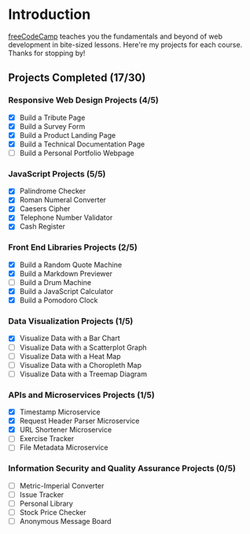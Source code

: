 # Introduction
[freeCodeCamp](https://learn.freecodecamp.org/) teaches you the fundamentals and beyond of web development in bite-sized lessons. Here're my projects for each course. Thanks for stopping by!

## Projects Completed (17/30)

### Responsive Web Design Projects (4/5)

- [X] Build a Tribute Page
- [X] Build a Survey Form
- [X] Build a Product Landing Page
- [X] Build a Technical Documentation Page
- [ ] Build a Personal Portfolio Webpage 

### JavaScript Projects (5/5)

- [X] Palindrome Checker
- [X] Roman Numeral Converter
- [X] Caesers Cipher
- [X] Telephone Number Validator
- [X] Cash Register

### Front End Libraries Projects (2/5)

- [X] Build a Random Quote Machine
- [X] Build a Markdown Previewer
- [ ] Build a Drum Machine
- [X] Build a JavaScript Calculator
- [X] Build a Pomodoro Clock

### Data Visualization Projects (1/5)

- [X] Visualize Data with a Bar Chart
- [ ] Visualize Data with a Scatterplot Graph
- [ ] Visualize Data with a Heat Map
- [ ] Visualize Data with a Choropleth Map
- [ ] Visualize Data with a Treemap Diagram

### APIs and Microservices Projects (1/5)

- [X] Timestamp Microservice
- [X] Request Header Parser Microservice
- [X] URL Shortener Microservice
- [ ] Exercise Tracker
- [ ] File Metadata Microservice

### Information Security and Quality Assurance Projects (0/5)

- [ ] Metric-Imperial Converter
- [ ] Issue Tracker
- [ ] Personal Library
- [ ] Stock Price Checker
- [ ] Anonymous Message Board
